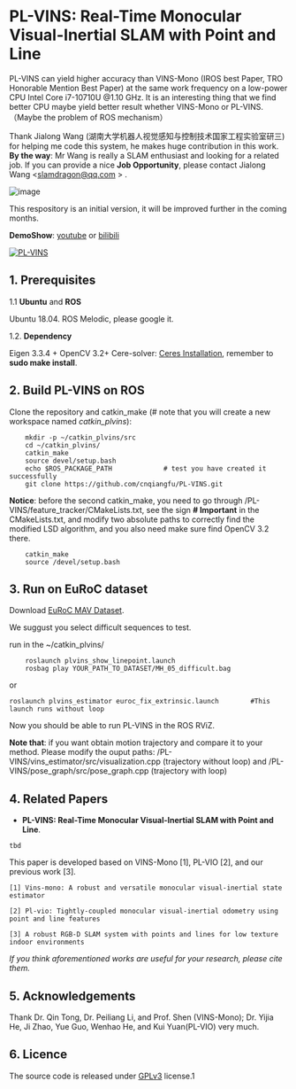 # PL-VINS: Real-Time Monocular Visual-Inertial SLAM with Point and Line

PL-VINS can yield higher accuracy than VINS-Mono (IROS best Paper, TRO Honorable Mention Best Paper) at the same work frequency on a low-power CPU Intel Core i7-10710U @1.10 GHz. It is an interesting thing that we find better CPU maybe yield better result whether VINS-Mono or PL-VINS.（Maybe the problem of ROS mechanism）

Thank Jialong Wang (湖南大学机器人视觉感知与控制技术国家工程实验室研三) for helping me code this system, he makes huge contribution in this work. **By the way**: Mr Wang is really a SLAM enthusiast and looking for a related job. If you can provide a nice **Job Opportunity**, please contact Jialong Wang <slamdragon@qq.com > . 


![image](https://github.com/cnqiangfu/PL-VINS/blob/master/support_files/plvins-vinsmono.png)


This respository is an initial version, it will be improved further in the coming months.


**DemoShow**: [youtube](https://youtu.be/IV5QEfI_MFc) or [bilibili](https://www.bilibili.com/video/BV1464y1F7hk/)

[![PL-VINS](https://img.youtube.com/vi/IV5QEfI_MFc/0.jpg)](https://youtu.be/IV5QEfI_MFc)

## 1. Prerequisites
1.1 **Ubuntu** and **ROS**

Ubuntu 18.04. ROS Melodic, please google it.

1.2. **Dependency**

Eigen 3.3.4 + OpenCV 3.2+ Cere-solver: [Ceres Installation](http://ceres-solver.org/installation.html), remember to **sudo make install**.

## 2. Build PL-VINS on ROS
Clone the repository and catkin_make (# note that you will create a new workspace named *catkin_plvins*):
```
	mkdir -p ~/catkin_plvins/src    
	cd ~/catkin_plvins/
	catkin_make
	source devel/setup.bash
	echo $ROS_PACKAGE_PATH             # test you have created it successfully
	git clone https://github.com/cnqiangfu/PL-VINS.git
```
**Notice**: before the second catkin_make, you need to go through /PL-VINS/feature_tracker/CMakeLists.txt, see the sign **# Important** in the CMakeLists.txt, and modify two absolute paths to correctly find the modified LSD algorithm, and you also need make sure find OpenCV 3.2 there.

```	
	catkin_make
	source /devel/setup.bash
```

## 3. Run on EuRoC dataset

Download [EuRoC MAV Dataset](http://projects.asl.ethz.ch/datasets/doku.php?id=kmavvisualinertialdatasets). 

We suggust you select difficult sequences to test.

run in the ~/catkin_plvins/
```
	roslaunch plvins_show_linepoint.launch
	rosbag play YOUR_PATH_TO_DATASET/MH_05_difficult.bag
```
or 
```
roslaunch plvins_estimator euroc_fix_extrinsic.launch        #This launch runs without loop
```

Now you should be able to run PL-VINS in the ROS RViZ. 

**Note that**: if you want obtain motion trajectory and compare it to your method. Please modify the ouput paths: /PL-VINS/vins_estimator/src/visualization.cpp (trajectory without loop) and /PL-VINS/pose_graph/src/pose_graph.cpp (trajectory with loop)


## 4. Related Papers

- **PL-VINS: Real-Time Monocular Visual-Inertial SLAM with Point and Line**.

```
tbd
```

This paper is developed based on VINS-Mono [1], PL-VIO [2], and our previous work [3].
```
[1] Vins-mono: A robust and versatile monocular visual-inertial state estimator

[2] Pl-vio: Tightly-coupled monocular visual-inertial odometry using point and line features

[3] A robust RGB-D SLAM system with points and lines for low texture indoor environments
```

*If you think aforementioned works are useful for your research, please cite them.*

## 5. Acknowledgements

Thank Dr. Qin Tong, Dr. Peiliang Li, and Prof. Shen (VINS-Mono); Dr. Yijia He, Ji Zhao, Yue Guo, Wenhao He, and Kui Yuan(PL-VIO) very much.

## 6. Licence
The source code is released under [GPLv3](http://www.gnu.org/licenses/) license.1

